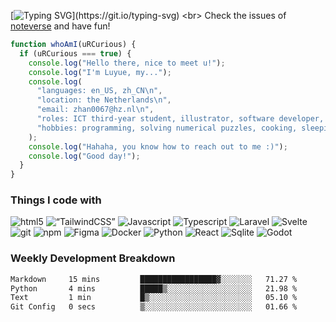 [![Typing SVG](https://readme-typing-svg.demolab.com?font=Poppins&size=35&pause=1000&color=000000&width=435&height=65&lines=Hello%EF%BC%8C%E4%BD%A0%E5%A5%BD+%C3%92%CF%89%C3%93+...)](https://git.io/typing-svg)
<br>
Check the issues of [noteverse](https://github.com/lu7ue/noteverse) and have fun!
<br>
```javascript
function whoAmI(uRCurious) {
  if (uRCurious === true) {
    console.log("Hello there, nice to meet u!");
    console.log("I'm Luyue, my...");
    console.log(
      "languages: en_US, zh_CN\n",
      "location: the Netherlands\n",
      "email: zhan0067@hz.nl\n",
      "roles: ICT third-year student, illustrator, software developer, indie game developer\n",
      "hobbies: programming, solving numerical puzzles, cooking, sleeping\n"
    );
    console.log("Hahaha, you know how to reach out to me :)");
    console.log("Good day!");
  }
}
```

<h3>Things I code with</h3>
<p>
  <img alt="html5" src="https://img.shields.io/badge/-HTML5-46a2f1?style=flat-square&logo=html5&logoColor=white" />
  <img alt=“TailwindCSS” src="https://img.shields.io/badge/-tailwindcss-46a2f1?style=flat-square&logo=tailwindcss&logoColor=white" /> 
  <img alt="Javascript" src="https://img.shields.io/badge/-Javascript-46a2f1?style=flat-square&logo=javascript&logoColor=white" />
  <img alt="Typescript" src="https://img.shields.io/badge/-Typescript-46a2f1?style=flat-square&logo=typescript&logoColor=white" />
  <img alt="Laravel" src="https://img.shields.io/badge/-Laravel-46a2f1?style=flat-square&logo=laravel&logoColor=white" />
  <img alt="Svelte" src="https://img.shields.io/badge/-Svelte-46a2f1?style=flat-square&logo=svelte&logoColor=white" />
  <img alt="git" src="https://img.shields.io/badge/-Git-46a2f1?style=flat-square&logo=git&logoColor=white" />
  <img alt="npm" src="https://img.shields.io/badge/-NPM-46a2f1?style=flat-square&logo=npm&logoColor=white" />
  <img alt="Figma" src="https://img.shields.io/badge/-Figma-46a2f1?style=flat-square&logo=figma&logoColor=white" />
  <img alt="Docker" src="https://img.shields.io/badge/-Docker-46a2f1?style=flat-square&logo=docker&logoColor=white" />
  <img alt="Python" src="https://img.shields.io/badge/-Python-46a2f1?style=flat-square&logo=python&logoColor=white" />
  <img alt="React" src="https://img.shields.io/badge/-React-46a2f1?style=flat-square&logo=react&logoColor=white" />
  <img alt="Sqlite" src="https://img.shields.io/badge/-Sqlite-46a2f1?style=flat-square&logo=sqlite&logoColor=white" />
  <img alt="Godot" src="https://img.shields.io/badge/-Godot-46a2f1?style=flat-square&logo=Godot&logoColor=white" />
</p>

<h3>Weekly Development Breakdown</h3>

<!--START_SECTION:waka-->

```txt
Markdown     15 mins         █████████████████▓░░░░░░░   71.27 %
Python       4 mins          █████▒░░░░░░░░░░░░░░░░░░░   21.98 %
Text         1 min           █▒░░░░░░░░░░░░░░░░░░░░░░░   05.10 %
Git Config   0 secs          ▒░░░░░░░░░░░░░░░░░░░░░░░░   01.66 %
```

<!--END_SECTION:waka-->


